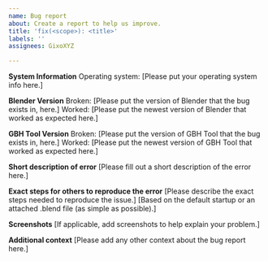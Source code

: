 ```yaml
---
name: Bug report
about: Create a report to help us improve.
title: 'fix(<scope>): <title>'
labels: ''
assignees: GixoXYZ

---
```


**System Information**
Operating system:  [Please put your operating system info here.]

**Blender Version**
Broken:  [Please put the version of Blender that the bug exists in, here.]
Worked: [Please put the newest version of Blender that worked as expected here.]

**GBH Tool Version**
Broken:  [Please put the version of GBH Tool that the bug exists in, here.]
Worked: [Please put the newest version of GBH Tool that worked as expected here.]

**Short description of error**
[Please fill out a short description of the error here.]

**Exact steps for others to reproduce the error**
[Please describe the exact steps needed to reproduce the issue.]
[Based on the default startup or an attached .blend file (as simple as possible).]

**Screenshots**
[If applicable, add screenshots to help explain your problem.]

**Additional context**
[Please add any other context about the bug report here.]
